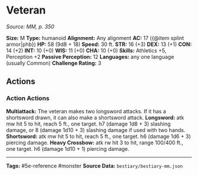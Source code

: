 # Veteran

*Source: MM, p. 350*

**Size:** M
**Type:** humanoid
**Alignment:** Any alignment
**AC:** 17 ({@item splint armor|phb})
**HP:** 58 (9d8 + 18)
**Speed:** 30 ft.
**STR:** 16 (+3) **DEX:** 13 (+1) **CON:** 14 (+2) **INT:** 10 (+0) **WIS:** 11 (+0) **CHA:** 10 (+0)
**Skills:** Athletics +5, Perception +2
**Passive Perception:** 12
**Languages:** any one language (usually Common)
**Challenge Rating:** 3

## Actions

### Action Actions
**Multiattack:** The veteran makes two longsword attacks. If it has a shortsword drawn, it can also make a shortsword attack.
**Longsword:** atk mw hit 5 to hit, reach 5 ft., one target. h7 (damage 1d8 + 3) slashing damage, or 8 (damage 1d10 + 3) slashing damage if used with two hands.
**Shortsword:** atk mw hit 5 to hit, reach 5 ft., one target. h6 (damage 1d6 + 3) piercing damage.
**Heavy Crossbow:** atk rw hit 3 to hit, range 100/400 ft., one target. h6 (damage 1d10 + 1) piercing damage.

---
**Tags:** #5e-reference #monster
**Source Data:** `bestiary/bestiary-mm.json`